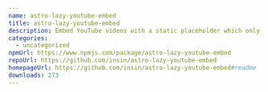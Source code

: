 ```yaml
---
name: astro-lazy-youtube-embed
title: astro-lazy-youtube-embed
description: Embed YouTube videos with a static placeholder which only embeds when you click
categories:
  - uncategorized
npmUrl: https://www.npmjs.com/package/astro-lazy-youtube-embed
repoUrl: https://github.com/insin/astro-lazy-youtube-embed
homepageUrl: https://github.com/insin/astro-lazy-youtube-embed#readme
downloads: 273
---
```

